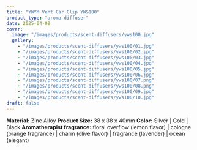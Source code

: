 ```yaml
---
title: "YWYM Vent Car Clip YWS100"
product_type: "aroma diffuser"
date: 2025-04-09
cover:
  image: "/images/products/scent-diffusers/yws100.jpg"
  gallery:
    - "/images/products/scent-diffusers/yws100/01.jpg"
    - "/images/products/scent-diffusers/yws100/02.jpg"
    - "/images/products/scent-diffusers/yws100/03.jpg"
    - "/images/products/scent-diffusers/yws100/04.jpg"
    - "/images/products/scent-diffusers/yws100/05.jpg"
    - "/images/products/scent-diffusers/yws100/06.jpg"
    - "/images/products/scent-diffusers/yws100/07.png"
    - "/images/products/scent-diffusers/yws100/08.png"
    - "/images/products/scent-diffusers/yws100/09.jpg"
    - "/images/products/scent-diffusers/yws100/10.jpg"
draft: false
---
```

**Material:** Zinc Alloy
**Product Size:** 38 x 38 x 40mm
**Color:** Silver | Gold | Black
**Aromatherapist fragrance:** floral overflow (lemon flavor) | cologne (orange fragrance) | charm (olive flavor) | fragrance (lavender) | ocean (elegant)
